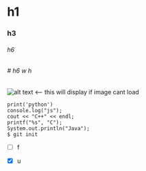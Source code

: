 # h1
### h3
###### h6
###### # h6 w h
![alt text <-- this will display if image cant load](https://octodex.github.com/images/yaktocat.png)
```
print('python')
console.log("js");
cout << "C++" << endl;
printf("%s", "C");
System.out.println("Java");
$ git init
```
- [ ] f
- [x] u

